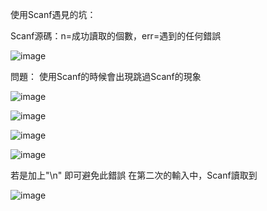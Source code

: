 使用Scanf遇見的坑：

Scanf源碼：n=成功讀取的個數，err=遇到的任何錯誤

![image](https://user-images.githubusercontent.com/53360164/192220889-8f7d3b51-7724-4d90-afb3-38c5455af5f4.png)

問題：
使用Scanf的時候會出現跳過Scanf的現象

![image](https://user-images.githubusercontent.com/53360164/192221518-bcd057ef-e568-4866-9d7c-f6d0ca853cac.png)

![image](https://user-images.githubusercontent.com/53360164/192221674-2466ce7b-555a-495d-9edc-9c120be687ea.png)


![image](https://user-images.githubusercontent.com/53360164/192221443-545aa026-645e-4632-85c5-f4d63e9a901b.png)

![image](https://user-images.githubusercontent.com/53360164/192221634-631f7ace-b65c-4130-8ee0-5649d646b9ed.png)

若是加上"\n" 即可避免此錯誤
在第二次的輸入中，Scanf讀取到

![image](https://user-images.githubusercontent.com/53360164/192221894-9a33dc55-3b79-43dc-a8ae-eb851fdcc5ed.png)

